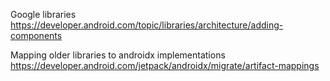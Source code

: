 Google libraries
https://developer.android.com/topic/libraries/architecture/adding-components


Mapping older libraries to androidx implementations
https://developer.android.com/jetpack/androidx/migrate/artifact-mappings